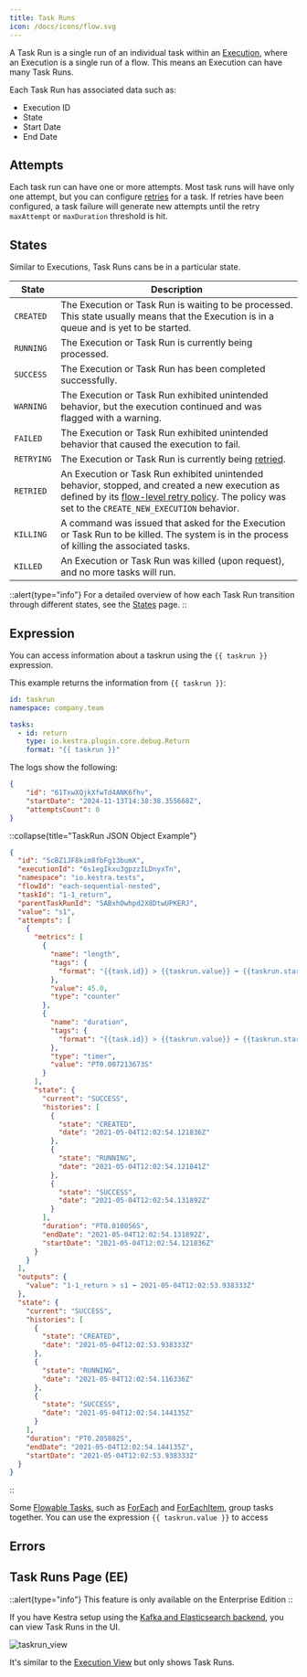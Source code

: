 ```yaml
---
title: Task Runs
icon: /docs/icons/flow.svg
---
```


A Task Run is a single run of an individual task within an [Execution](../03.execution.md), where an Execution is a single run of a flow. This means an Execution can have many Task Runs.

Each Task Run has associated data such as:

- Execution ID
- State
- Start Date
- End Date

## Attempts

Each task run can have one or more attempts. Most task runs will have only one attempt, but you can configure [retries](../12.retries.md) for a task.
If retries have been configured, a task failure will generate new attempts until the retry `maxAttempt` or `maxDuration` threshold is hit.

## States

Similar to Executions, Task Runs cans be in a particular state.

| State | Description                                                                                                                                                                                                                                  |
| - |--------------------------------------------------------------------------------------------------------------------------------------------------------------------------------------------------------------------------------------------------|
| `CREATED` | The Execution or Task Run is waiting to be processed. This state usually means that the Execution is in a queue and is yet to be started.                                                                                                |
| `RUNNING` | The Execution or Task Run is currently being processed.                                                                                                                                                                                  |
| `SUCCESS` | The Execution or Task Run has been completed successfully.                                                                                                                                                                               |
| `WARNING` | The Execution or Task Run exhibited unintended behavior, but the execution continued and was flagged with a warning.                                                                                                                     |
| `FAILED` | The Execution or Task Run exhibited unintended behavior that caused the execution to fail.                                                                                                                                                |
| `RETRYING` | The Execution or Task Run is currently being [retried](./12.retries.md).                                                                                                                                                                |
| `RETRIED` | An Execution or Task Run exhibited unintended behavior, stopped, and created a new execution as defined by its [flow-level retry policy](./12.retries.md#flow-level-retries). The policy was set to the `CREATE_NEW_EXECUTION` behavior. |
| `KILLING` | A command was issued that asked for the Execution or Task Run to be killed. The system is in the process of killing the associated tasks.                                                                                                |
| `KILLED` | An Execution or Task Run was killed (upon request), and no more tasks will run.                                                                                                                                                           |

::alert{type="info"}
For a detailed overview of how each Task Run transition through different states, see the [States](../17.states.md#how-are-task-run-states-different-from-execution-states) page.
::

## Expression

You can access information about a taskrun using the `{{ taskrun }}` expression.


This example returns the information from `{{ taskrun }}`:
```yaml
id: taskrun
namespace: company.team

tasks:
  - id: return
    type: io.kestra.plugin.core.debug.Return 
    format: "{{ taskrun }}"
```

The logs show the following:
```json
{
    "id": "61TxwXQjkXfwTd4ANK6fhv",
    "startDate": "2024-11-13T14:38:38.355668Z",
    "attemptsCount": 0
}
```

::collapse{title="TaskRun JSON Object Example"}
```json
{
  "id": "5cBZ1JF8kim8fbFg13bumX",
  "executionId": "6s1egIkxu3gpzzILDnyxTn",
  "namespace": "io.kestra.tests",
  "flowId": "each-sequential-nested",
  "taskId": "1-1_return",
  "parentTaskRunId": "5ABxhOwhpd2X8DtwUPKERJ",
  "value": "s1",
  "attempts": [
    {
      "metrics": [
        {
          "name": "length",
          "tags": {
            "format": "{{task.id}} > {{taskrun.value}} ⬅ {{taskrun.startDate}}"
          },
          "value": 45.0,
          "type": "counter"
        },
        {
          "name": "duration",
          "tags": {
            "format": "{{task.id}} > {{taskrun.value}} ⬅ {{taskrun.startDate}}"
          },
          "type": "timer",
          "value": "PT0.007213673S"
        }
      ],
      "state": {
        "current": "SUCCESS",
        "histories": [
          {
            "state": "CREATED",
            "date": "2021-05-04T12:02:54.121836Z"
          },
          {
            "state": "RUNNING",
            "date": "2021-05-04T12:02:54.121841Z"
          },
          {
            "state": "SUCCESS",
            "date": "2021-05-04T12:02:54.131892Z"
          }
        ],
        "duration": "PT0.010056S",
        "endDate": "2021-05-04T12:02:54.131892Z",
        "startDate": "2021-05-04T12:02:54.121836Z"
      }
    }
  ],
  "outputs": {
    "value": "1-1_return > s1 ⬅ 2021-05-04T12:02:53.938333Z"
  },
  "state": {
    "current": "SUCCESS",
    "histories": [
      {
        "state": "CREATED",
        "date": "2021-05-04T12:02:53.938333Z"
      },
      {
        "state": "RUNNING",
        "date": "2021-05-04T12:02:54.116336Z"
      },
      {
        "state": "SUCCESS",
        "date": "2021-05-04T12:02:54.144135Z"
      }
    ],
    "duration": "PT0.205802S",
    "endDate": "2021-05-04T12:02:54.144135Z",
    "startDate": "2021-05-04T12:02:53.938333Z"
  }
}
```
::

Some [Flowable Tasks](./00.flowable-tasks.md), such as [ForEach](./00.flowable-tasks.md) and [ForEachItem](./00.flowable-tasks.md#foreachitem), group tasks together. You can use the expression `{{ taskrun.value }}` to access


## Errors




## Task Runs Page (EE)

::alert{type="info"}
This feature is only available on the Enterprise Edition
::

If you have Kestra setup using the [Kafka and Elasticsearch backend](../../07.architecture/index.md#architecture-with-kafka-and-elasticsearch-backend), you can view Task Runs in the UI.

![taskrun_view](/docs/workflow-components/taskrun_view.png)

It's similar to the [Execution View](../../08.ui/02.executions.md) but only shows Task Runs. 
